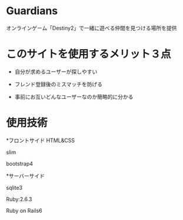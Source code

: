 # Guardians

オンラインゲーム「Destiny2」で一緒に遊べる仲間を見つける場所を提供

# このサイトを使用するメリット３点

* 自分が求めるユーザーが探しやすい

* フレンド登録後のミスマッチを防げる

* 事前にお互いどんなユーザーなのか簡略的に分かる

# 使用技術

*フロントサイド
HTML&CSS

slim

bootstrap4

*サーバーサイド

sqlite3

Ruby:2.6.3

Ruby on Rails6

